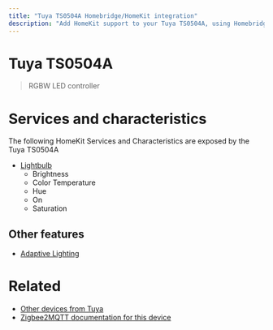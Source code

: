 ```yaml
---
title: "Tuya TS0504A Homebridge/HomeKit integration"
description: "Add HomeKit support to your Tuya TS0504A, using Homebridge, Zigbee2MQTT and homebridge-z2m."
---
```

<!---
This file has been GENERATED using src/docgen/docgen.ts
DO NOT EDIT THIS FILE MANUALLY!
-->
# Tuya TS0504A
> RGBW LED controller


# Services and characteristics
The following HomeKit Services and Characteristics are exposed by
the Tuya TS0504A

* [Lightbulb](../../light.md)
  * Brightness
  * Color Temperature
  * Hue
  * On
  * Saturation

## Other features
* [Adaptive Lighting](../../light.md)

# Related
* [Other devices from Tuya](../index.md#tuya)
* [Zigbee2MQTT documentation for this device](https://www.zigbee2mqtt.io/devices/TS0504A.html)
